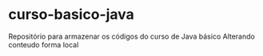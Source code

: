 # curso-basico-java
Repositório para armazenar os códigos do curso de Java básico Alterando conteudo forma local